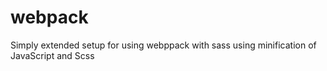 # webpack
Simply extended setup for using webppack with sass using minification of JavaScript and Scss
